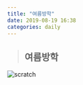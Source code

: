 ```yaml
---
title: "여름방학"
date: 2019-08-19 16:38
categories: daily
---
```

> ## 여름방학

![scratch](/img/scratch.png)

